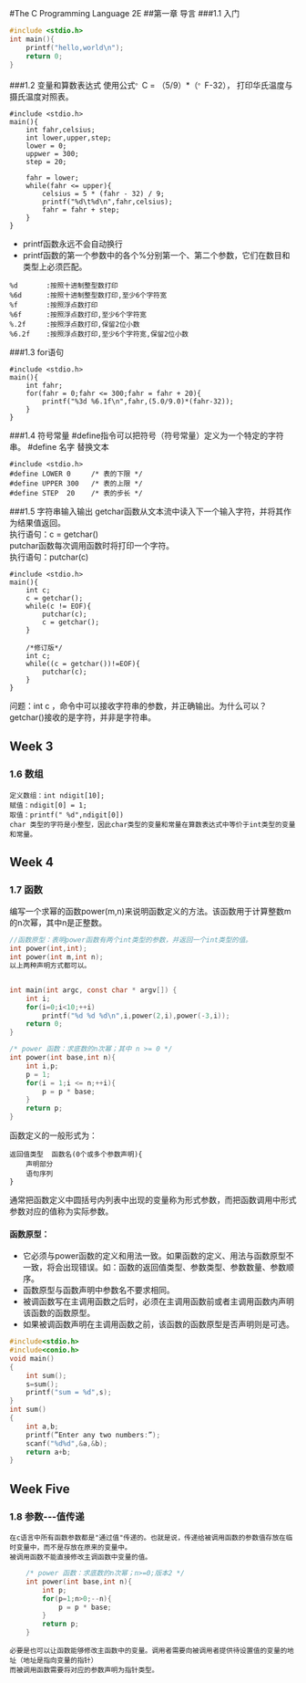 #The C Programming Language 2E
##第一章 导言
###1.1 入门
```c
#include <stdio.h>
int main(){
    printf("hello,world\n");
    return 0;
}
```
###1.2 变量和算数表达式
使用公式<sup>。</sup>C = （5/9）*（<sup>。</sup>F-32），
打印华氏温度与摄氏温度对照表。
```
#include <stdio.h>
main(){
    int fahr,celsius;
    int lower,upper,step;
    lower = 0;
    uppwer = 300;
    step = 20;
    
    fahr = lower;
    while(fahr <= upper){
        celsius = 5 * (fahr - 32) / 9;
        printf("%d\t%d\n",fahr,celsius);
        fahr = fahr + step;
    }
}
```
* printf函数永远不会自动换行
* printf函数的第一个参数中的各个%分别第一个、第二个参数，它们在数目和类型上必须匹配。
```
%d       :按照十进制整型数打印
%6d      :按照十进制整型数打印,至少6个字符宽
%f       :按照浮点数打印
%6f      :按照浮点数打印,至少6个字符宽  
%.2f     :按照浮点数打印,保留2位小数
%6.2f    :按照浮点数打印,至少6个字符宽,保留2位小数
```
###1.3 for语句
```
#include <stdio.h>
main(){
    int fahr;
    for(fahr = 0;fahr <= 300;fahr = fahr + 20){
        printf("%3d %6.1f\n",fahr,(5.0/9.0)*(fahr-32));
    }
}
```
###1.4 符号常量
\#define指令可以把符号（符号常量）定义为一个特定的字符串。
\#define 名字 替换文本
```
#include <stdio.h>
#define LOWER 0     /* 表的下限 */
#define UPPER 300   /* 表的上限 */
#define STEP  20    /* 表的步长 */
```
###1.5 字符串输入输出
getchar函数从文本流中读入下一个输入字符，并将其作为结果值返回。<br>
执行语句：c = getchar()<br>
putchar函数每次调用函数时将打印一个字符。<br>
执行语句：putchar(c)<br>
```
#include <stdio.h>
main(){
    int c;
    c = getchar();
    while(c != EOF){
        putchar(c);
        c = getchar();
    }
    
    /*修订版*/
    int c;
    while((c = getchar())!=EOF){
        putchar(c);
    }
}
```
问题：int c ，命令中可以接收字符串的参数，并正确输出。为什么可以？<br>
     getchar()接收的是字符，并非是字符串。<br>
## Week 3     
### 1.6 数组
    定义数组：int ndigit[10];
    赋值：ndigit[0] = 1;
    取值：printf(" %d",ndigit[0])
    char 类型的字符是小整型，因此char类型的变量和常量在算数表达式中等价于int类型的变量和常量。
## Week 4    
### 1.7 函数
编写一个求幂的函数power(m,n)来说明函数定义的方法。该函数用于计算整数m的n次幂，其中n是正整数。
```C
//函数原型：表明power函数有两个int类型的参数，并返回一个int类型的值。
int power(int,int);
int power(int m,int n);
以上两种声明方式都可以。


int main(int argc, const char * argv[]) {
    int i;
    for(i=0;i<10;++i)
        printf("%d %d %d\n",i,power(2,i),power(-3,i));
    return 0;
}

/* power 函数：求底数的n次幂；其中 n >= 0 */
int power(int base,int n){
    int i,p;
    p = 1;
    for(i = 1;i <= n;++i){
        p = p * base;
    }
    return p;
}

```
函数定义的一般形式为：

    返回值类型  函数名(0个或多个参数声明){
        声明部分
        语句序列
    }
通常把函数定义中圆括号内列表中出现的变量称为形式参数，而把函数调用中形式参数对应的值称为实际参数。<br>
#### 函数原型：
  * 它必须与power函数的定义和用法一致。如果函数的定义、用法与函数原型不一致，将会出现错误。如：函数的返回值类型、参数类型、参数数量、参数顺序。
  * 函数原型与函数声明中参数名不要求相同。
  * 被调函数写在主调用函数之后时，必须在主调用函数前或者主调用函数内声明该函数的函数原型。
  * 如果被调函数声明在主调用函数之前，该函数的函数原型是否声明则是可选。
```C
#include<stdio.h>
#include<conio.h>
void main()
{
    int sum();
    s=sum();
    printf("sum = %d",s);
}
int sum()
{
    int a,b;
    printf(”Enter any two numbers:”);
    scanf("%d%d",&a,&b);
    return a+b;
}
```  
## Week Five
### 1.8 参数---值传递
    在c语言中所有函数参数都是"通过值"传递的。也就是说，传递给被调用函数的参数值存放在临时变量中，而不是存放在原来的变量中。
    被调用函数不能直接修改主调函数中变量的值。
```C
    /* power 函数：求底数的n次幂；n>=0;版本2 */
    int power(int base,int n){
        int p;
        for(p=1;n>0;--n){
            p = p * base;
        }
        return p;
    }
``` 
    必要是也可以让函数能够修改主函数中的变量。调用者需要向被调用者提供待设置值的变量的地址（地址是指向变量的指针）
    而被调用函数需要将对应的参数声明为指针类型。

